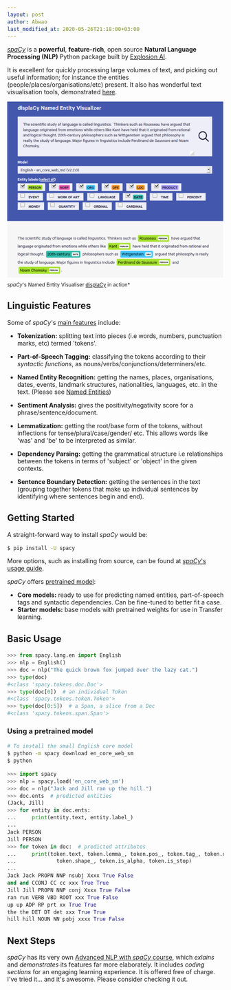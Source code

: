 ```yaml
---
layout: post
author: Abwao
last_modified_at: 2020-05-26T21:18:00+03:00
---
```

[*spaCy*](https://spacy.io/) is a **powerful**, **feature-rich**, open source **Natural Language Processing (NLP)** Python package built by [Explosion AI](https://explosion.ai/).

It is excellent for quickly processing large volumes of text, and picking out useful information; for instance the entities (people/places/organisations/etc) present. It also has wonderful text visualisation tools, demonstrated [here](https://explosion.ai/demos/).

![displacy demo](/assets/images/articles/displacy.png)<br>
<sub> *spaCy*'s Named Entity Visualiser <a href="https://explosion.ai/demos/displacy-ent">displaCy</a> in action*</sub>

## Linguistic Features

Some of *spaCy*'s [main features](https://spacy.io/usage/spacy-101#features) include:

- **Tokenization:** splitting text into pieces (i.e words, numbers, punctuation marks, etc) termed 'tokens'.

- **Part-of-Speech Tagging:** classifying the tokens according to their *syntactic functions*, as nouns/verbs/conjunctions/determiners/etc.

- **Named Entity Recognition:** getting the names, places, organisations, dates, events, landmark structures, nationalities, languages, etc. in the text. (Please see [Named Entities](https://spacy.io/api/annotation#named-entities))

- **Sentiment Analysis:** gives the positivity/negativity score for a phrase/sentence/document.

- **Lemmatization:** getting the root/base form of the tokens, without inflections for tense/plural/case/gender/ etc. This allows words like 'was' and 'be' to be interpreted as similar.

- **Dependency Parsing:** getting the grammatical structure i.e relationships between the tokens in terms of 'subject' or 'object' in the given contexts.

- **Sentence Boundary Detection:** getting the sentences in the text (grouping together tokens that make up individual sentences by identifying where sentences begin and end).

## Getting Started

A straight-forward way to install *spaCy* would be:

```bash
$ pip install -U spacy
```

More options, such as installing from source, can be found at [*spaCy*'s usage guide](https://spacy.io/usage).

*spaCy* offers [pretrained model](https://spacy.io/models):

- **Core models:** ready to use for predicting named entities, part-of-speech tags and syntactic dependencies. Can be fine-tuned to better fit a case.
- **Starter models:** base models with pretrained weights for use in Transfer learning.

## Basic Usage

```python
>>> from spacy.lang.en import English
>>> nlp = English()
>>> doc = nlp("The quick brown fox jumped over the lazy cat.")
>>> type(doc)
#<class 'spacy.tokens.doc.Doc'>
>>> type(doc[0])  # an individual Token
#<class 'spacy.tokens.token.Token'>
>>> type(doc[0:5])  # a Span, a slice from a Doc
#<class 'spacy.tokens.span.Span'>
```

### Using a pretrained model

```bash
# To install the small English core model
$ python -m spacy download en_core_web_sm
$ python
```

```python
>>> import spacy
>>> nlp = spacy.load('en_core_web_sm')
>>> doc = nlp("Jack and Jill ran up the hill.")
>>> doc.ents  # predicted entities
(Jack, Jill)
>>> for entity in doc.ents:  
...     print(entity.text, entity.label_)
...
Jack PERSON
Jill PERSON
>>> for token in doc:  # predicted attributes
...     print(token.text, token.lemma_, token.pos_, token.tag_, token.dep_,
...             token.shape_, token.is_alpha, token.is_stop)
...
Jack Jack PROPN NNP nsubj Xxxx True False
and and CCONJ CC cc xxx True True
Jill Jill PROPN NNP conj Xxxx True False
ran run VERB VBD ROOT xxx True False
up up ADP RP prt xx True True
the the DET DT det xxx True True
hill hill NOUN NN pobj xxxx True False
```

## Next Steps

*spaCy* has its very own [Advanced NLP with *spaCy* course](https://course.spacy.io), which *exlains* and *demonstrates* its features far more elaborately. It includes *coding sections* for an engaging learning experience. It is offered free of charge. I've tried it... and it's awesome. Please consider checking it out.

